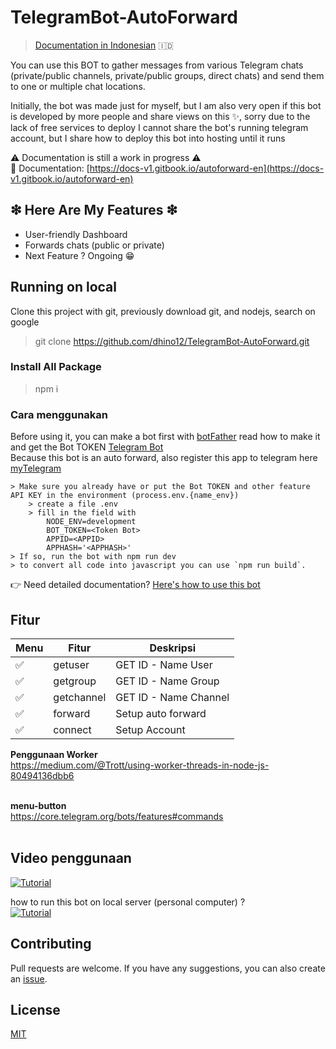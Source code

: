 # TelegramBot-AutoForward

> [Documentation in Indonesian](https://docs-v1.gitbook.io/autoforward-id/) 🇮🇩

You can use this BOT to gather messages from various Telegram chats (private/public channels, private/public groups, direct chats) and send them to one or multiple chat locations.<br>

Initially, the bot was made just for myself, but I am also very open if this bot is developed by more people and share views on this ✨, sorry due to the lack of free services to deploy I cannot share the bot's running telegram account, but I share how to deploy this bot into hosting until it runs<br>

⚠ Documentation is still a work in progress ⚠ <br>
📃 Documentation: [https://docs-v1.gitbook.io/autoforward-en](https://docs-v1.gitbook.io/autoforward-en)

## ❇ Here Are My Features ❇
- User-friendly Dashboard
- Forwards chats (public or private)
- Next Feature ? Ongoing 😁

## Running on local
Clone this project with git, previously download git, and nodejs, search on google

> git clone https://github.com/dhino12/TelegramBot-AutoForward.git

### Install All Package
> npm i

### Cara menggunakan
Before using it, you can make a bot first with [botFather](https://t.me/botfather) read how to make it and get the Bot TOKEN [Telegram Bot](https://core.telegram.org/bots#how-do-i-create-a-bot) <br>
Because this bot is an auto forward, also register this app to telegram here [myTelegram](https://my.telegram.org/auth)
```
> Make sure you already have or put the Bot TOKEN and other feature API KEY in the environment (process.env.{name_env})
    > create a file .env
    > fill in the field with
        NODE_ENV=development
        BOT_TOKEN=<Token Bot>
        APPID=<APPID>
        APPHASH='<APPHASH>'
> If so, run the bot with npm run dev
> to convert all code into javascript you can use `npm run build`.
```
👉 Need detailed documentation? [Here's how to use this bot](https://docs-v1.gitbook.io/autoforward-en/running-app/how-to-run-this-bot-in-local)

## Fitur

| Menu      | Fitur             | Deskripsi                   |
| --------- | ----------------- | --------------------------- |
| ✅        | getuser           | GET ID - Name User  |
| ✅        | getgroup          | GET ID - Name Group |
| ✅        | getchannel        | GET ID - Name Channel |
| ✅        | forward           | Setup auto forward          |
| ✅        | connect           | Setup Account                  |

**Penggunaan Worker** <br>
https://medium.com/@Trott/using-worker-threads-in-node-js-80494136dbb6
<br><br>

**menu-button** <br>
https://core.telegram.org/bots/features#commands
<br><br>

## Video penggunaan

[![Tutorial](https://img.shields.io/badge/YouTube-FF0000?style=for-the-badge&logo=youtube&logoColor=white)](https://youtu.be/eLiNNm7Nco0) <br>

how to run this bot on local server (personal computer) ?<br>
[![Tutorial](https://img.shields.io/badge/Youtube-FF0000?style=for-the-badge&logo=youtube&logoColor=white)](https://youtu.be/wUE9niX0Isc)

## Contributing

Pull requests are welcome. If you have any suggestions, you can also create an [issue](https://github.com/neumanf/grammy-vercel-boilerplate/issues).

## License

[MIT](https://choosealicense.com/licenses/mit/)
